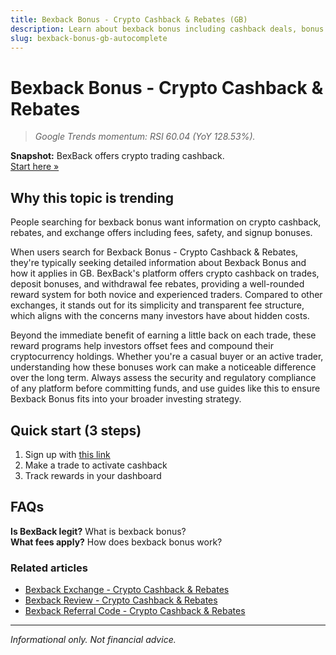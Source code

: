 ```yaml
---
title: Bexback Bonus - Crypto Cashback & Rebates (GB)
description: Learn about bexback bonus including cashback deals, bonus offers, and how to maximize your crypto rewards.
slug: bexback-bonus-gb-autocomplete
---
```


# Bexback Bonus - Crypto Cashback & Rebates

> _Google Trends momentum: RSI 60.04 (YoY 128.53%)._

**Snapshot:** BexBack offers crypto trading cashback.  
[Start here »](https://link.bexback.com/vfPttJ)

## Why this topic is trending

People searching for bexback bonus want information on crypto cashback, rebates, and exchange offers including fees, safety, and signup bonuses.

When users search for Bexback Bonus - Crypto Cashback & Rebates, they're typically seeking detailed information about Bexback Bonus and how it applies in GB. BexBack's platform offers crypto cashback on trades, deposit bonuses, and withdrawal fee rebates, providing a well-rounded reward system for both novice and experienced traders. Compared to other exchanges, it stands out for its simplicity and transparent fee structure, which aligns with the concerns many investors have about hidden costs.

Beyond the immediate benefit of earning a little back on each trade, these reward programs help investors offset fees and compound their cryptocurrency holdings. Whether you're a casual buyer or an active trader, understanding how these bonuses work can make a noticeable difference over the long term. Always assess the security and regulatory compliance of any platform before committing funds, and use guides like this to ensure Bexback Bonus fits into your broader investing strategy.

## Quick start (3 steps)

1) Sign up with [this link](https://link.bexback.com/vfPttJ)  
2) Make a trade to activate cashback  
3) Track rewards in your dashboard

## FAQs

**Is BexBack legit?** What is bexback bonus?  
**What fees apply?** How does bexback bonus work?



### Related articles

- [Bexback Exchange - Crypto Cashback & Rebates](/content/pages/bexback-exchange.md)
- [Bexback Review - Crypto Cashback & Rebates](/content/pages/bexback-review.md)
- [Bexback Referral Code - Crypto Cashback & Rebates](/content/pages/bexback-referral-code.md)

---

_Informational only. Not financial advice._
